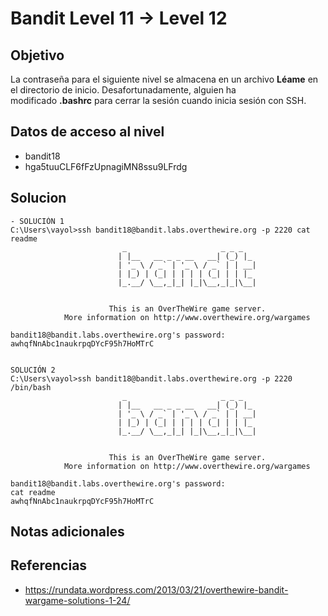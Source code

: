 # Bandit Level 11 → Level 12

## Objetivo

La contraseña para el siguiente nivel se almacena en un archivo **Léame** en el directorio de inicio. Desafortunadamente, alguien ha modificado **.bashrc** para cerrar la sesión cuando inicia sesión con SSH.

## Datos de acceso al nivel
- bandit18
- hga5tuuCLF6fFzUpnagiMN8ssu9LFrdg
## Solucion
```
- SOLUCIÓN 1
C:\Users\vayol>ssh bandit18@bandit.labs.overthewire.org -p 2220 cat readme
                         _                     _ _ _
                        | |__   __ _ _ __   __| (_) |_
                        | '_ \ / _` | '_ \ / _` | | __|
                        | |_) | (_| | | | | (_| | | |_
                        |_.__/ \__,_|_| |_|\__,_|_|\__|


                      This is an OverTheWire game server.
            More information on http://www.overthewire.org/wargames

bandit18@bandit.labs.overthewire.org's password:
awhqfNnAbc1naukrpqDYcF95h7HoMTrC


SOLUCIÓN 2
C:\Users\vayol>ssh bandit18@bandit.labs.overthewire.org -p 2220 /bin/bash
                         _                     _ _ _
                        | |__   __ _ _ __   __| (_) |_
                        | '_ \ / _` | '_ \ / _` | | __|
                        | |_) | (_| | | | | (_| | | |_
                        |_.__/ \__,_|_| |_|\__,_|_|\__|


                      This is an OverTheWire game server.
            More information on http://www.overthewire.org/wargames

bandit18@bandit.labs.overthewire.org's password:
cat readme
awhqfNnAbc1naukrpqDYcF95h7HoMTrC
```

## Notas adicionales
## Referencias
- https://rundata.wordpress.com/2013/03/21/overthewire-bandit-wargame-solutions-1-24/